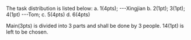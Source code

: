The task distribution is listed below:
      a. 1(4pts); ---Xingjian
      b. 2(1pt); 3(1pt); 4(1pt) ---Tom;
      c. 5(4pts)
      d. 6(4pts)
      
Main(3pts) is divided into 3 parts and shall be done by 3 people.
14(1pt) is left to be chosen.
